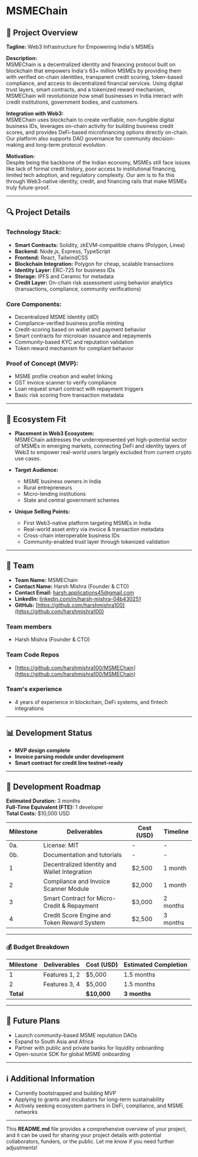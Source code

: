 # MSMEChain

## 🌟 Project Overview

**Tagline:** Web3 Infrastructure for Empowering India's MSMEs

**Description:**  
MSMEChain is a decentralized identity and financing protocol built on blockchain that empowers India's 63+ million MSMEs by providing them with verified on-chain identities, transparent credit scoring, token-based compliance, and access to decentralized financial services. Using digital trust layers, smart contracts, and a tokenized reward mechanism, MSMEChain will revolutionize how small businesses in India interact with credit institutions, government bodies, and customers.

**Integration with Web3:**  
MSMEChain uses blockchain to create verifiable, non-fungible digital business IDs, leverages on-chain activity for building business credit scores, and provides DeFi-based microfinancing options directly on-chain. Our platform also supports DAO governance for community decision-making and long-term protocol evolution.

**Motivation:**  
Despite being the backbone of the Indian economy, MSMEs still face issues like lack of formal credit history, poor access to institutional financing, limited tech adoption, and regulatory complexity. Our aim is to fix this through Web3-native identity, credit, and financing rails that make MSMEs truly future-proof.

---

## 🔍 Project Details

### **Technology Stack:**
- **Smart Contracts:** Solidity, zkEVM-compatible chains (Polygon, Linea)
- **Backend:** Node.js, Express, TypeScript
- **Frontend:** React, TailwindCSS
- **Blockchain Integration:** Polygon for cheap, scalable transactions
- **Identity Layer:** ERC-725 for business IDs
- **Storage:** IPFS and Ceramic for metadata
- **Credit Layer:** On-chain risk assessment using behavior analytics (transactions, compliance, community verifications)

### **Core Components:**
- Decentralized MSME Identity (dID)
- Compliance-verified business profile minting
- Credit-scoring based on wallet and payment behavior
- Smart contracts for microloan issuance and repayments
- Community-based KYC and reputation validation
- Token reward mechanism for compliant behavior

### **Proof of Concept (MVP):**
- MSME profile creation and wallet linking
- GST invoice scanner to verify compliance
- Loan request smart contract with repayment triggers
- Basic risk scoring from transaction metadata

---

## 🧩 Ecosystem Fit

- **Placement in Web3 Ecosystem:**  
MSMEChain addresses the underrepresented yet high-potential sector of MSMEs in emerging markets, connecting DeFi and identity layers of Web3 to empower real-world users largely excluded from current crypto use cases.
  
- **Target Audience:**
  - MSME business owners in India
  - Rural entrepreneurs
  - Micro-lending institutions
  - State and central government schemes
  
- **Unique Selling Points:**
  - First Web3-native platform targeting MSMEs in India
  - Real-world asset entry via invoice & transaction metadata
  - Cross-chain interoperable business IDs
  - Community-enabled trust layer through tokenized validation

---

## 👥 Team

- **Team Name:** MSMEChain
- **Contact Name:** Harsh Mishra (Founder & CTO)
- **Contact Email:** harsh.applications45@gmail.com
- **LinkedIn:** [linkedin.com/in/harsh-mishra-04b430251](https://linkedin.com/in/harsh-mishra-04b430251)
- **GitHub:** [https://github.com/harshmishra100](https://github.com/harshmishra100)

### Team members

- Harsh Mishra (Founder & CTO)

### Team Code Repos

- [https://github.com/harshmishra100/MSMEChain](https://github.com/harshmishra100/MSMEChain)

### Team's experience

- 4 years of experience in blockchain, DeFi systems, and fintech integrations

---

## 📊 Development Status

- **MVP design complete**
- **Invoice parsing module under development**
- **Smart contract for credit line testnet-ready**

---

## 📅 Development Roadmap

**Estimated Duration:** 3 months  
**Full-Time Equivalent (FTE):** 1 developer  
**Total Costs:** $10,000 USD

| Milestone | Deliverables | Cost (USD) | Timeline |
|-----------|--------------|------------|----------|
| 0a.       | License: MIT | - | - |
| 0b.       | Documentation and tutorials | - | - |
| 1         | Decentralized Identity and Wallet Integration | $2,500 | 1 month |
| 2         | Compliance and Invoice Scanner Module | $2,000 | 1 month |
| 3         | Smart Contract for Micro-Credit & Repayment | $3,000 | 2 months |
| 4         | Credit Score Engine and Token Reward System | $2,500 | 3 months |

---

### 💰 Budget Breakdown

| Milestone | Deliverables | Cost (USD) | Estimated Completion |
| --- | --- | --- | --- |
| 1 | Features 1, 2 | $5,000 | 1.5 months |
| 2 | Features 3, 4 | $5,000 | 1.5 months |
| **Total** | | **$10,000** | **3 months** |

---

## 🔮 Future Plans

- Launch community-based MSME reputation DAOs
- Expand to South Asia and Africa
- Partner with public and private banks for liquidity onboarding
- Open-source SDK for global MSME onboarding

---

## ℹ️ Additional Information

- Currently bootstrapped and building MVP
- Applying to grants and incubators for long-term sustainability
- Actively seeking ecosystem partners in DeFi, compliance, and MSME networks

---

This **README.md** file provides a comprehensive overview of your project, and it can be used for sharing your project details with potential collaborators, funders, or the public. Let me know if you need further adjustments!
